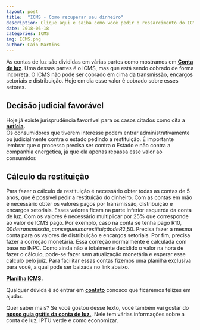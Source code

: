 ```yaml
---
layout: post
title:  "ICMS - Como recuperar seu dinheiro"
description: Clique aqui e saiba como você pedir o ressarcimento do ICMS pago em suas contas, diminuindo seu preço e ainda sendo ressarcido pelos últimos 6 anos
date: 2018-06-18
categories: ICMS
img: ICMS.png
author: Caio Martins
---
```


As contas de luz são divididas em várias partes como mostramos em **[Conta de luz](http://primariaenergia.com/blog/Conta-de-luz-Guia-completo)**. Uma dessas partes é o ICMS, mas que está sendo cobrado de forma incorreta. O ICMS não pode ser cobrado em cima da transmissão, encargos setoriais e distribuição. Hoje em dia esse valor é cobrado sobre esses setores.
 
## Decisão judicial favorável  
  
Hoje já existe jurisprudência favorável para os casos citados como cita a **[notícia]( https://www.em.com.br/app/noticia/economia/2017/04/03/internas_economia,859242/cresce-veto-da-justica-em-cobrancas-de-icms-na-conta-de-luz.shtml).**   
Os consumidores que tiverem interesse podem entrar administrativamente ou judicialmente contra o estado pedindo a restituição. É importante lembrar que o processo precisa ser contra o Estado e não contra a companhia energética, já que ela apenas repassa esse valor ao consumidor.  
  
## Cálculo da restituição  
    
Para fazer o cálculo da restituição é necessário obter todas as contas de 5 anos, que é possível pedir a restituição do dinheiro. Com as contas em mão é necessário obter os valores pagos por transmissão, distribuição e encargos setoriais. Esses valores ficam na parte inferior esquerda da conta de luz. 
Com os valores é necessário multiplicar por 25% que corresponde ao valor de ICMS pago. Por exemplo, caso na conta se tenha pago R$10,00 de transmissão, consegue uma restituição de R$2,50. Precisa fazer a mesma conta para os valores de distribuição e encargos setoriais. Por fim, precisa fazer a correção monetária. Essa correção normalmente é calculada com base no INPC. Como ainda não é totalmente decidido o valor na hora de fazer o cálculo, pode-se fazer sem atualização monetária e esperar esse cálculo pelo juiz.
Para facilitar essas contas fizemos uma planilha exclusiva para você, a qual pode ser baixada no link abaixo.  
   
 **[Planilha ICMS](https://conteudo.primariaenergia.com/icms).**
  
Qualquer dúvida é só entrar em **[contato](http://primariaenergia.com/contact)** conosco que ficaremos felizes em ajudar.

<div role="main" id="conta-de-luz-35e5f04fddf96517c6e0"></div>
<script type="text/javascript" src="https://d335luupugsy2.cloudfront.net/js/rdstation-forms/stable/rdstation-forms.min.js"></script>
<script type="text/javascript">
  new RDStationForms('conta-de-luz-35e5f04fddf96517c6e0-html', 'UA-113322286-1').createForm();
</script>

Quer saber mais? Se você gostou desse texto, você também vai gostar do **[nosso guia grátis da conta de luz.](https://conteudo.primariaenergia.com/conta-de-luz)**. Nele tem várias informações sobre a conta de luz, IPTU verde e como economizar.
